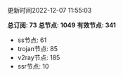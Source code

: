 更新时间2022-12-07 11:55:03

**总订阅: 73**
**总节点: 1049**
**有效节点: 341**
- ss节点: 61
- trojan节点: 85
- v2ray节点: 185
- ssr节点: 10
